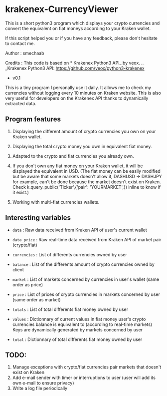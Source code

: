 krakenex-CurrencyViewer
=======================
This is a short python3 program which displays your crypto currencies and convert the equivalent on fiat moneys according to your Kraken wallet.

If this script helped you or if you have any feedback, please don't hesitate to contact me.

Author : smechaab

Credits : This code is based on * Krakenex Python3 API_ by veox.
.. _Krakenex Python3 API: https://github.com/veox/python3-krakenex

* v0.1

This is a tiny program I personally use it daily.
It allows me to check my currencies without logging every 10 minutes on Kraken website.
This is also very useful for developers on the Krakenex API thanks to dynamically extracted data.

Program features
----------------

1.    Displaying the different amount of crypto currencies you own on your Kraken wallet.

2.    Displaying the total crypto money you own in equivalent fiat money.

3.    Adapted to the crypto and fiat currencies you already own.

4.    If you don't own any fiat money on your Kraken wallet, it will be displayed the equivalent in USD.
	  (The fiat money can be easily modified but be aware that some markets doesn't allow it,
      DASHUSD -> DASHJPY for example, can't be done because the market doesn't exist on Kraken.
      Check k.query_public('Ticker',{'pair': 'YOURMARKET',}) inline to know if it exist.)
	  
5.    Working with multi-fiat currencies wallets.


Interesting variables
---------------------

* ``data`` : Raw data received from Kraken API of user's current wallet
* ``data_price`` : Raw real-time data received from Kraken API of market pair (crypto/fiat)
* ``currencies`` : List of differents currencies owned by user
* ``balance`` : List of the differents amount of crypto currencies owned by client
* ``market`` :  List of markets concerned by currencies in user's wallet (same order as price)
* ``price`` : List of prices of crypto currencies in markets concerned by user (same order as market)
* ``totals`` : List of total differents fiat money owned by user
* ``values`` : Dictionnary of current values in fiat money user's crypto currencies balance is equivalent to (according to real-time markets)
		Keys are dynamically generated by markets concerned by user
		
* ``total`` : Dictionnary of total differents fiat money owned by user



	
TODO:
-----
1. Manage exceptions with crypto/fiat currencies pair markets that doesn't exist on Kraken
2. Add e-mail sender with timer or interruptions to user (user will add its own e-mail to ensure privacy)
3. Write a log file periodically
